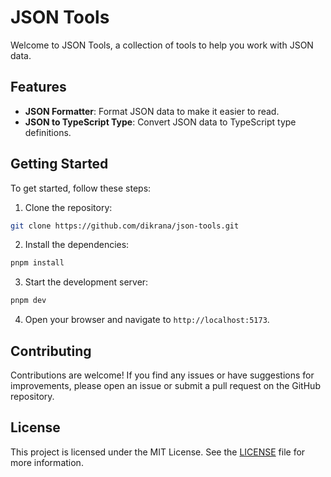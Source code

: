 # JSON Tools

Welcome to JSON Tools, a collection of tools to help you work with JSON data.

## Features

- **JSON Formatter**: Format JSON data to make it easier to read.
- **JSON to TypeScript Type**: Convert JSON data to TypeScript type definitions.

## Getting Started

To get started, follow these steps:

1. Clone the repository:
  
```bash
git clone https://github.com/dikrana/json-tools.git
```

2. Install the dependencies:

```bash
pnpm install
```

3. Start the development server:

```bash
pnpm dev
```

4. Open your browser and navigate to `http://localhost:5173`.

## Contributing

Contributions are welcome! If you find any issues or have suggestions for improvements, please open an issue or submit a pull request on the GitHub repository.

## License

This project is licensed under the MIT License. See the [LICENSE](LICENSE.md) file for more information.
